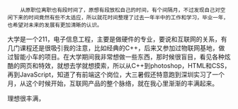         从原职位离职也有段时间了，原想有段放松自己的时间，有个间隔月，不过发现自己对空闲下来的时间竟然有些不太适应，所以就花时间整理了过去一年半中的工作和学习，毕业一年，也希望对未来的发展有更加清晰的认识。

大学是一个211，电子信息工程，主要是做硬件的专业，要说和互联网的关系，有几门课程还是很吸引我的注意，比如经典的C++，后来又参加过物联网基地，做过智能小车的项目。在大学期间我非常想做一些东西，那时候很盲目，看见各种炫酷的网页和特效，就想去学就想摸索，所以从C++到photoshop，HTML和CSS，再到JavaScript，知道了有前端这个岗位，大三暑假还特意跑到深圳实习了一个月，从这个时候开始，互联网产品的整个脉络，就在我心里渐渐的丰满起来。

理想很丰满，

